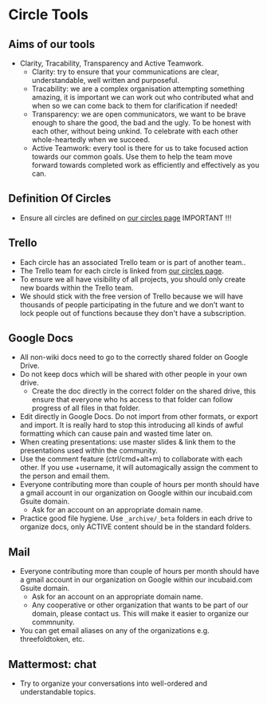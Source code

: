 # Circle Tools

## Aims of our tools

- Clarity, Tracability, Transparency and Active Teamwork.
  - Clarity: try to ensure that your communications are clear, understandable, well written and purposeful.
  - Tracability: we are a complex organisation attempting something amazing, it is important we can work out who contributed what and when so we can come back to them for clarification if needed!
  - Transparency: we are open communicators, we want to be brave enough to share the good, the bad and the ugly. To be honest with each other, without being unkind. To celebrate with each other whole-heartedly when we succeed.
  - Active Teamwork: every tool is there for us to take focused action towards our common goals. Use them to help the team move forward towards completed work as efficiently and effectively as you can.

## Definition Of Circles

- Ensure all circles are defined on [our circles page](/circles/README.md) IMPORTANT !!!

## Trello

- Each circle has an associated Trello team or is part of another team..
- The Trello team for each circle is linked from [our circles page](/circles/README.md).
- To ensure we all have visibility of all projects, you should only create new boards within the Trello team.
- We should stick with the free version of Trello because we will have thousands of people participating in the future and we don't want to lock people out of functions because they don't have a subscription.

## Google Docs

- All non-wiki docs need to go to the correctly shared folder on Google Drive.
- Do not keep docs which will be shared with other people in your own drive.
   - Create the doc directly in the correct folder on the shared drive, this ensure that everyone who hs access to that folder can follow progress of all files in that folder.
- Edit directly in Google Docs. Do not import from other formats, or export and import. It is really hard to stop this introducing all kinds of awful formatting which can cause pain and wasted time later on.
- When creating presentations: use master slides & link them to the presentations used within the community.
- Use the comment feature (ctrl/cmd+alt+m) to collaborate with each other. If you use +username, it will automagically assign the comment to the person and email them.
- Everyone contributing more than couple of hours per month should have a gmail account in our organization on Google within our incubaid.com Gsuite domain.
   - Ask for an account on an appropriate domain name.
- Practice good file hygiene. Use ```_archive/_beta``` folders in each drive to organize docs, only ACTIVE content should be in the standard folders. 
   
## Mail

- Everyone contributing more than couple of hours per month should have a gmail account in our organization on Google within our incubaid.com Gsuite domain.
   - Ask for an account on an appropriate domain name.
   - Any cooperative or other organization that wants to be part of our domain, please contact us. This will make it easier to organize our commnunity.
- You can get email aliases on any of the organizations e.g. threefoldtoken, etc.

## Mattermost: chat

- Try to organize your conversations into well-ordered and understandable topics.

